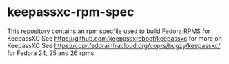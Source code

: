 # keepassxc-rpm-spec
This repository contains an rpm specfile used to build Fedora RPMS for KeepassXC
See https://github.com/keepassxreboot/keepassxc for more on KeepassXC
See https://copr.fedorainfracloud.org/coprs/bugzy/keepassxc/ for Fedora 24, 25,and 26 rpms
